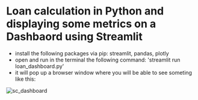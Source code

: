 # Loan calculation in Python and displaying some metrics on a Dashbaord using Streamlit

* install the following packages via pip: streamlit, pandas, plotly
* open and run in the terminal the following command: 'streamlit run loan_dashboard.py'
* it will pop up a browser window where you will be able to see someting like this:

![sc_dashboard]('sc_dashboard.png')
